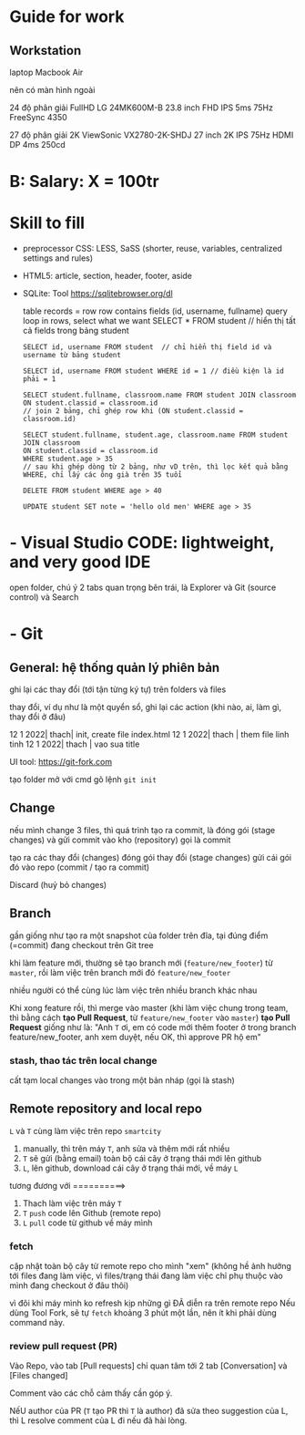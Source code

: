 # Guide for work

## Workstation

laptop Macbook Air

nên có màn hình ngoài

24 độ phân giải FullHD LG 24MK600M-B 23.8 inch FHD IPS 5ms 75Hz FreeSync
4350

27 độ phân giải 2K ViewSonic VX2780-2K-SHDJ 27 inch 2K IPS 75Hz HDMI DP 4ms 250cd

# B: Salary: X = 100tr

# Skill to fill

- preprocessor CSS: LESS, SaSS (shorter, reuse, variables, centralized settings and rules)
- HTML5: article, section, header, footer, aside
- SQLite:
  Tool https://sqlitebrowser.org/dl

  table
  records = row
  row contains fields (id, username, fullname)
  query
  loop in rows, select what we want
  SELECT \* FROM student // hiển thị tất cả fields trong bảng student

      SELECT id, username FROM student	// chỉ hiển thị field id và username từ bảng student

      SELECT id, username FROM student WHERE id = 1 // điều kiện là id phải = 1

      SELECT student.fullname, classroom.name FROM student JOIN classroom ON student.classid = classroom.id
      // join 2 bảng, chỉ ghép row khi (ON student.classid = classroom.id)

      SELECT student.fullname, student.age, classroom.name FROM student JOIN classroom
      ON student.classid = classroom.id
      WHERE student.age > 35
      // sau khi ghép dòng từ 2 bảng, như vD trên, thì lọc kết quả bằng WHERE, chỉ lấy các ông già trên 35 tuổi

      DELETE FROM student WHERE age > 40

      UPDATE student SET note = 'hello old men' WHERE age > 35

# - Visual Studio CODE: lightweight, and very good IDE

open folder, chú ý 2 tabs quan trọng bên trái, là Explorer
và Git (source control)
và Search

# - Git

## General: hệ thống quản lý phiên bản

ghi lại các thay đổi (tới tận từng ký tự) trên folders và files

thay đổi, ví dụ như là một quyển sổ, ghi lại các action (khi nào, ai, làm gì, thay đổi ở đâu)

12 1 2022| thach| init, create file index.html
12 1 2022| thach | them file linh tinh
12 1 2022| thach | vao sua title

UI tool: https://git-fork.com

tạo folder
mở với cmd
gõ lệnh `git init`

## Change

nếu mình change 3 files, thì quá trình tạo ra commit, là đóng gói (stage changes)
và gửi commit vào kho (repository) gọi là commit

tạo ra các thay đổi (changes)
đóng gói thay đổi (stage changes)
gửi cái gói đó vào repo (commit / tạo ra commit)

Discard (huỷ bỏ changes)

## Branch

gần giống như tạo ra một snapshot của folder trên đĩa, tại đúng điểm (=commit) đang checkout trên Git tree

khi làm feature mới, thường sẽ tạo branch mới (`feature/new_footer`) từ `master`, rồi làm việc trên branch mới đó `feature/new_footer`

nhiều người có thể cùng lúc làm việc trên nhiều branch khác nhau

Khi xong feature rồi, thì merge vào master (khi làm việc chung trong team, thì bằng cách **tạo Pull Request**, từ `feature/new_footer` vào `master`)
**tạo Pull Request** giống như là: "Anh `T` ơi, em có code mới thêm footer ở trong branch feature/new_footer, anh xem duyệt, nếu OK, thì approve PR hộ em"

### stash, thao tác trên local change

cất tạm local changes vào trong một bản nháp (gọi là stash)

## Remote repository and local repo

`L` và `T` cùng làm việc trên repo `smartcity`

1. manually, thì trên máy `T`, anh sửa và thêm mới rất nhiều
2. `T` sẽ gửi (bằng email) toàn bộ cái cây ở trạng thái mới lên github
3. `L`, lên github, download cái cây ở trạng thái mới, về máy `L`

tương đương với ==========>

1. Thach làm việc trên máy `T`
2. `T` `push` code lên Github (remote repo)
3. `L` `pull` code từ github về máy mình

### fetch

cập nhật toàn bộ cây từ remote repo cho mình "xem" (không hề ảnh hưởng tới files đang làm việc, vì files/trạng thái đang làm việc chỉ phụ thuộc vào mình đang checkout ở đâu thôi)

vì đôi khi máy mình ko refresh kịp những gì ĐÃ diễn ra trên remote repo
Nếu dùng Tool Fork, sẽ tự `fetch` khoảng 3 phút một lần, nên ít khi phải dùng command này.

### review pull request (PR)

Vào Repo, vào tab [Pull requests]
chỉ quan tâm tới 2 tab [Conversation] và [Files changed]

Comment vào các chỗ cảm thấy cần góp ý.

NếU author của PR (`T` tạo PR thì `T` là author) đã sửa theo suggestion của L, thì L resolve comment của L đi nếu đã hài lòng.
